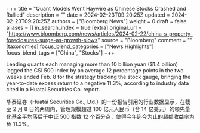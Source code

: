 +++
title = "Quant Models Went Haywire as Chinese Stocks Crashed and Rallied"
description = ""
date = 2024-02-23T09:20:25Z
updated = 2024-02-23T09:20:25Z
authors = ["Bloomberg News"]
weight = 0
draft = false
aliases = []
in_search_index = true
[extra]
original_url = "https://www.bloomberg.com/news/articles/2024-02-22/china-s-property-foreclosures-surge-as-growth-slows"
source = "Bloomberg"
comment = ""
[taxonomies]
focus_blend_categories = ["News Highlights"]
focus_blend_tags = ["China", "Stocks"]
+++

Leading quants each managing more than 10 billion yuan ($1.4 billion) lagged the CSI 500 Index by an average 12 percentage points in the two weeks ended Feb. 8 for the strategy tracking the stock gauge, bringing the year-to-date excess return to a negative 11.3%, according to industry data cited in a Huatai Securities Co. report.

华泰证券（Huatai Securities Co., Ltd.）的一份报告引用的行业数据显示，在截至 2 月 8 日的两周内，管理规模超过 100 亿元人民币（合 14 亿美元）的领先量化基金平均落后于中证 500 指数 12 个百分点，使得今年迄今为止的超额收益率为负 11.3%。

